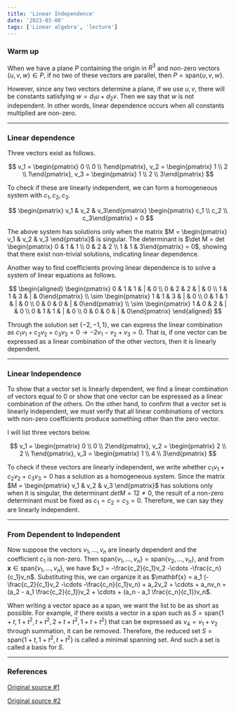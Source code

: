 ```yaml
---
title: 'Linear Independence'
date: '2023-03-08'
tags: ['Linear algebra', 'lecture']
---
```


### Warm up

When we have a plane $P$ containing the origin in $R^3$ and non-zero vectors $\{u,v,w\} \in P$, if no two of these vectors are parallel, then $P = \text{span}\{u,v,w\}$.

However, since any two vectors determine a plane, if we use $u, v$, there will be constants satisfying $w=d_1u+d_2v$. Then we say that $w$ is not independent. In other words, linear dependence occurs when all constants multiplied are non-zero.

---

### Linear dependence

Three vectors exist as follows.

$$
v_1 = \begin{pmatrix} 0 \\ 0 \\ 1\end{pmatrix}, v_2 = \begin{pmatrix} 1 \\ 2 \\ 1\end{pmatrix}, v_3 = \begin{pmatrix} 1 \\ 2 \\ 3\end{pmatrix}
$$

To check if these are linearly independent, we can form a homogeneous system with $c_1, c_2, c_3$.

$$
\begin{pmatrix} v_1 & v_2 & v_3\end{pmatrix} \begin{pmatrix} c_1 \\ c_2 \\ c_3\end{pmatrix} = 0
$$

The above system has solutions only when the matrix $M = \begin{pmatrix} v_1 & v_2 & v_3 \end{pmatrix}$ is singular. The determinant is $\det M = det \begin{pmatrix} 0 & 1 & 1 \\ 0 & 2 & 2 \\ 1 & 1 & 3\end{pmatrix} = 0$, showing that there exist non-trivial solutions, indicating linear dependence.

Another way to find coefficients proving linear dependence is to solve a system of linear equations as follows.

$$
\begin{aligned}
\begin{pmatrix} 0 & 1 & 1 & | & 0 \\ 0 & 2 & 2 & | & 0 \\ 1 & 1 & 3 & | & 0\end{pmatrix} \\
\sim \begin{pmatrix} 1 & 1 & 3 & | & 0 \\ 0 & 1 & 1 & | & 0 \\ 0 & 0 & 0 & | & 0\end{pmatrix} \\
\sim \begin{pmatrix} 1 & 0 & 2 & | & 0 \\ 0 & 1 & 1 & | & 0 \\ 0 & 0 & 0 & | & 0\end{pmatrix}
\end{aligned}
$$

Through the solution set $\{-2, -1, 1\}$, we can express the linear combination as $c_1v_1 + c_2v_2 + c_3v_3 = 0 \rightarrow -2v_1 -v_2 +v_3 = 0$. That is, if one vector can be expressed as a linear combination of the other vectors, then it is linearly dependent.

---

### Linear Independence

To show that a vector set is linearly dependent, we find a linear combination of vectors equal to 0 or show that one vector can be expressed as a linear combination of the others. On the other hand, to confirm that a vector set is linearly independent, we must verify that all linear combinations of vectors with non-zero coefficients produce something other than the zero vector.

I will list three vectors below.

$$
v_1 = \begin{pmatrix} 0 \\ 0 \\ 2\end{pmatrix}, v_2 = \begin{pmatrix} 2 \\ 2 \\ 1\end{pmatrix}, v_3 = \begin{pmatrix} 1 \\ 4 \\ 3\end{pmatrix}
$$

To check if these vectors are linearly independent, we write whether $c_1v_1 + c_2v_2 + c_3v_3 = 0$ has a solution as a homogeneous system. Since the matrix $M = \begin{pmatrix} v_1 & v_2 & v_3 \end{pmatrix}$ has solutions only when it is singular, the determinant $det M = 12 \ne 0$, the result of a non-zero determinant must be fixed as $c_1 = c_2 = c_3 = 0$. Therefore, we can say they are linearly independent.

---

### From Dependent to Independent

Now suppose the vectors $v_1, \dots, v_n$ are linearly dependent and the coefficient $c_1$ is non-zero. Then $\text{span} \{v_1, \dots, v_n\} = \text{span}\{v_2, \dots, v_n\}$, and from $\mathbf{x} \in \text{span}\{v_1, \dots, v_n\}$, we have $v_1 = -\frac{c_2}{c_1}v_2 -\cdots -\frac{c_n}{c_1}v_n$. Substituting this, we can organize it as $\mathbf{x} = a_1 (-\frac{c_2}{c_1}v_2 -\cdots -\frac{c_n}{c_1}v_n) + a_2v_2 + \cdots + a_nv_n = (a_2 - a_1 \frac{c_2}{c_1})v_2 + \cdots + (a_n - a_1 \frac{c_n}{c_1})v_n$.

When writing a vector space as a $\text{span}$, we want the list to be as short as possible. For example, if there exists a vector in a $\text{span}$ such as $S = \text{span}\{1 + t, 1 + t^2, t + t^2, 2 + t + t^2, 1 + t + t^2\}$ that can be expressed as $v_4=v_1+v_2$ through summation, it can be removed. Therefore, the reduced set $S = \text{span}\{1 + t, 1 + t^2, t + t^2\}$ is called a minimal spanning set. And such a set is called a basis for $S$.

---

### References

[Original source #1](http://matrix.skku.ac.kr/2015-Album/BigBook-LinearAlgebra-2015.pdf)

[Original source #2](https://www.math.ucdavis.edu/~linear/linear-guest.pdf)
